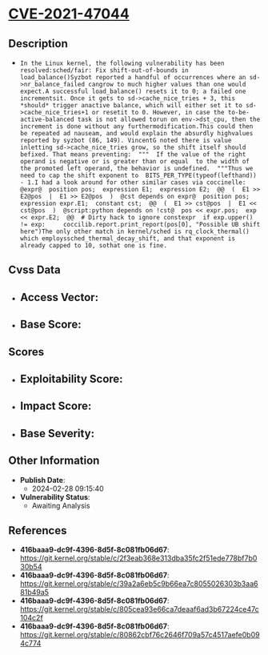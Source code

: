 
# [CVE-2021-47044](https://cve.mitre.org/cgi-bin/cvename.cgi?name=CVE-2021-47044)

## Description

- `In the Linux kernel, the following vulnerability has been resolved:sched/fair: Fix shift-out-of-bounds in load_balance()Syzbot reported a handful of occurrences where an sd->nr_balance_failed cangrow to much higher values than one would expect.A successful load_balance() resets it to 0; a failed one incrementsit. Once it gets to sd->cache_nice_tries + 3, this *should* trigger anactive balance, which will either set it to sd->cache_nice_tries+1 or resetit to 0. However, in case the to-be-active-balanced task is not allowed torun on env->dst_cpu, then the increment is done without any furthermodification.This could then be repeated ad nauseam, and would explain the absurdly highvalues reported by syzbot (86, 149). VincentG noted there is value inletting sd->cache_nice_tries grow, so the shift itself should befixed. That means preventing:  """  If the value of the right operand is negative or is greater than or equal  to the width of the promoted left operand, the behavior is undefined.  """Thus we need to cap the shift exponent to  BITS_PER_TYPE(typeof(lefthand)) - 1.I had a look around for other similar cases via coccinelle:  @expr@  position pos;  expression E1;  expression E2;  @@  (  E1 >> E2@pos  |  E1 >> E2@pos  )  @cst depends on expr@  position pos;  expression expr.E1;  constant cst;  @@  (  E1 >> cst@pos  |  E1 << cst@pos  )  @script:python depends on !cst@  pos << expr.pos;  exp << expr.E2;  @@  # Dirty hack to ignore constexpr  if exp.upper() != exp:     coccilib.report.print_report(pos[0], "Possible UB shift here")The only other match in kernel/sched is rq_clock_thermal() which employssched_thermal_decay_shift, and that exponent is already capped to 10, sothat one is fine.`

## Cvss Data

- **Access Vector**:
  - 
- **Base Score**:
  - 

## Scores

- **Exploitability Score**:
  - 
- **Impact Score**:
  - 
- **Base Severity**:
  - 

## Other Information

- **Publish Date**:
  - 2024-02-28 09:15:40
- **Vulnerability Status**:
  - Awaiting Analysis

## References

- **416baaa9-dc9f-4396-8d5f-8c081fb06d67**: https://git.kernel.org/stable/c/2f3eab368e313dba35fc2f51ede778bf7b030b54
- **416baaa9-dc9f-4396-8d5f-8c081fb06d67**: https://git.kernel.org/stable/c/39a2a6eb5c9b66ea7c8055026303b3aa681b49a5
- **416baaa9-dc9f-4396-8d5f-8c081fb06d67**: https://git.kernel.org/stable/c/805cea93e66ca7deaaf6ad3b67224ce47c104c2f
- **416baaa9-dc9f-4396-8d5f-8c081fb06d67**: https://git.kernel.org/stable/c/80862cbf76c2646f709a57c4517aefe0b094c774
